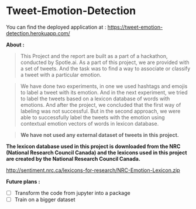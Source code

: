 # Tweet-Emotion-Detection

You can find the deployed application at : https://tweet-emotion-detection.herokuapp.com/

**About :**


>  This Project and the report are built as a part of a hackathon, conducted by Spotle.ai. As a part of this project, we are provided with a set of tweets. And the task was to find a way to associate or classify a tweet with a particular emotion.

>  We have done two experiments, in one we used hashtags and emojis to label a tweet with its emotion. And in the next experiment, we tried to label the tweets based on a lexicon database of words with emotions. And after the project, we concluded that the first way of labeling was not successful. But in the second approach, we were able to successfully label the tweets with the emotion using contextual emotion vectors of words in lexicon database.

> **We have not used any external dataset of tweets in this project.**

**The lexicon database used in this project is downloaded from the NRC (National Research Council Canada) and
the lexicons used in this project are created by the National Research Council Canada.**

http://sentiment.nrc.ca/lexicons-for-research/NRC-Emotion-Lexicon.zip


**Future plans :**

- [ ] Transform the code from jupyter into a package
- [ ] Train on a bigger dataset
